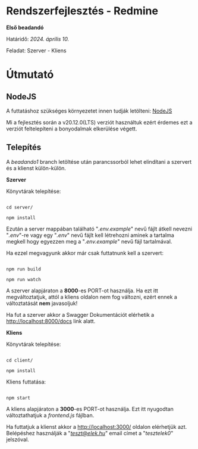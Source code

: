 # Rendszerfejlesztés - Redmine

  

**Első beadandó**

  

Határidő: *2024. április 10.*

Feladat: Szerver - Kliens

  

# Útmutató

  

## NodeJS

  

A futtatáshoz szükséges környezetet innen tudják letölteni: [NodeJS](https://nodejs.org/en/download)

  

  

Mi a fejlesztés során a v20.12.0(LTS) verziót használtuk ezért érdemes ezt a verziót feltelepíteni a bonyodalmak elkerülése végett.

  

  

## Telepítés

  

A *beadando1* branch letöltése után parancssorból lehet elindítani a szervert és a klienst külön-külön.

  

**Szerver**

  

Könyvtárak telepítése:

```

cd server/

npm install

```

  

Ezután a server mappában található "*.env.example*" nevű fájlt átkell nevezni "*.env*"-re vagy egy "*.env*" nevű fájlt kell létrehozni aminek a tartalma megkell hogy egyezzen meg a "*.env.example*" nevű fájl tartalmával.

  

  

Ha ezzel megvagyunk akkor már csak futtatnunk kell a szervert:

  

```

npm run build

npm run watch

```

  

A szerver alapjáraton a **8000**-es PORT-ot használja. Ha ezt itt megváltoztatjuk, attól a kliens oldalon nem fog változni, ezért ennek a változtatását **nem** javasoljuk!

  

Ha fut a szerver akkor a Swagger Dokumentációt elérhetik a [http://localhost:8000/docs](http://localhost:8000/docs) link alatt.

  

  

**Kliens**    

Könyvtárak telepítése:

```

cd client/

npm install

```

  

Kliens futtatása:

```

npm start

```

  

A kliens alapjáraton a **3000**-es PORT-ot használja. Ezt itt nyugodtan változtathatjuk a *frontend.js* fájlban.
  
  

Ha futtatjuk a klienst akkor a [http://localhost:3000/](http://localhost:3000/) oldalon elérhetjük azt.
Belépéshez használják a "*teszt@elek.hu*" email címet a "*tesztelek0*" jelszóval.